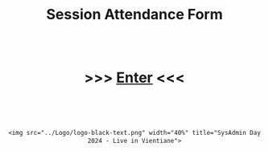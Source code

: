 
<div align="center">
    <br>
    <h1> Session Attendance Form </h1>
    <br>
    <br>
    <h1> >>> <a href="https://gen-cert.csclao.com/register">Enter</a> <<< </h1>
    <br>
    <br>
    <br>

    <img src="../Logo/logo-black-text.png" width="40%" title="SysAdmin Day 2024 - Live in Vientiane">

</div>


